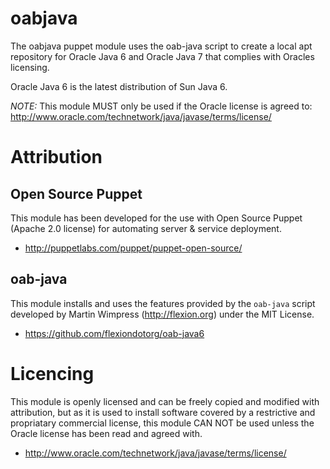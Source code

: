 # oabjava

The oabjava puppet module uses the oab-java script to create a local apt repository for Oracle Java 6 and Oracle Java 7 that complies with Oracles licensing.

Oracle Java 6 is the latest distribution of Sun Java 6.

*NOTE:* This module MUST only be used if the Oracle license is agreed to: http://www.oracle.com/technetwork/java/javase/terms/license/

# Attribution

## Open Source Puppet

This module has been developed for the use with Open Source Puppet (Apache 2.0 license) for automating server & service deployment.

* http://puppetlabs.com/puppet/puppet-open-source/

## oab-java

This module installs and uses the features provided by the `oab-java` script developed by Martin Wimpress (http://flexion.org) under the MIT License.

* https://github.com/flexiondotorg/oab-java6

# Licencing

This module is openly licensed and can be freely copied and modified with attribution, but as it is used to install software covered by a restrictive and propriatary commercial license, this module CAN NOT be used unless the Oracle license has been read and agreed with.

* http://www.oracle.com/technetwork/java/javase/terms/license/